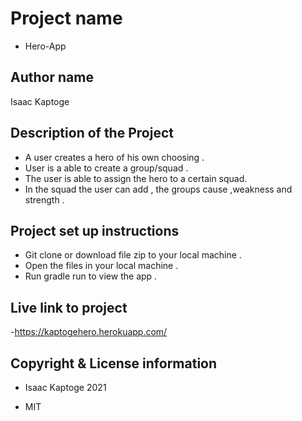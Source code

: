 # Project name
- Hero-App

## Author name
Isaac Kaptoge

## Description of the Project
- A user creates a hero of his own choosing .
- User is a able to create a group/squad .
- The user is able to assign the hero to a certain squad.
- In the squad the user can add , the groups cause ,weakness and strength .

## Project set up instructions
- Git clone or download file zip to your local machine .
- Open the files in your local machine .
- Run gradle run to view the app .

## Live link to project
-https://kaptogehero.herokuapp.com/

## Copyright & License information
- Isaac Kaptoge 2021

- MIT